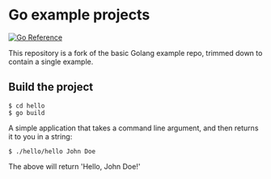 # Go example projects

[![Go Reference](https://pkg.go.dev/badge/golang.org/x/example.svg)](https://pkg.go.dev/golang.org/x/example)

This repository is a fork of the basic Golang example repo, trimmed down to contain a single example.

## Build the project

```
$ cd hello
$ go build
```

A simple application that takes a command line argument, and then returns it to you in a string:

```
$ ./hello/hello John Doe
```

The above will return 'Hello, John Doe!'
